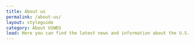 ```yaml
---
title: About us
permalink: /about-us/
layout: styleguide
category: About USWDS
lead: Here you can find the latest news and information about the U.S. Web Design System. Read our latest release notes, learn about USWDS’s impact in the government, and learn how we conduct user research to continuously improve our product and process.
---
```

